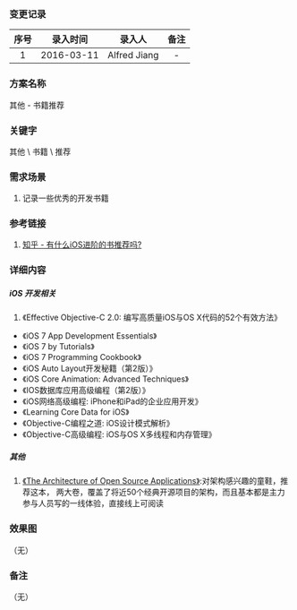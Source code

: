### 变更记录

| 序号 | 录入时间 | 录入人 | 备注 |
|:--------:|:--------:|:--------:|:--------:|
| 1 | 2016-03-11 | Alfred Jiang | - |

### 方案名称

其他 - 书籍推荐

### 关键字

其他 \ 书籍 \ 推荐

### 需求场景

1. 记录一些优秀的开发书籍

### 参考链接

1. [知乎 - 有什么iOS进阶的书推荐吗?](http://www.zhihu.com/question/28491905?sort=created)

### 详细内容

##### iOS 开发相关

1. 《Effective Objective-C 2.0: 编写高质量iOS与OS X代码的52个有效方法》
* 《iOS 7 App Development Essentials》
* 《iOS 7 by Tutorials》
* 《iOS 7 Programming Cookbook》
* 《iOS Auto Layout开发秘籍（第2版）》
* 《iOS Core Animation: Advanced Techniques》
* 《IOS数据库应用高级编程（第2版）》
* 《iOS网络高级编程: iPhone和iPad的企业应用开发》
* 《Learning Core Data for iOS》
* 《Objective-C编程之道: iOS设计模式解析》
* 《Objective-C高级编程: iOS与OS X多线程和内存管理》

##### 其他

1. [《The Architecture of Open Source Applications》](http://www.aosabook.org/en/index.html):对架构感兴趣的童鞋，推荐这本， 两大卷，覆盖了将近50个经典开源项目的架构，而且基本都是主力参与人员写的一线体验，直接线上可阅读


### 效果图
（无）

### 备注
（无）
